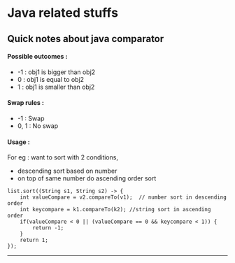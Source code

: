 # Java related stuffs

## Quick notes about java comparator

#### Possible outcomes :
- -1 : obj1 is bigger than obj2
-  0 : obj1 is equal to obj2
-  1 : obj1 is smaller than obj2
#### Swap rules :
-   -1 : Swap
- 0, 1 : No swap
#### Usage :
For eg : want to sort with 2 conditions, 
- descending sort based on number
- on top of same number do ascending order sort
```
list.sort((String s1, String s2) -> {
    int valueCompare = v2.compareTo(v1);  // number sort in descending order
    int keycompare = k1.compareTo(k2); //string sort in ascending order
    if(valueCompare < 0 || (valueCompare == 0 && keycompare < 1)) {
        return -1;
    }
    return 1;
});
```
---
